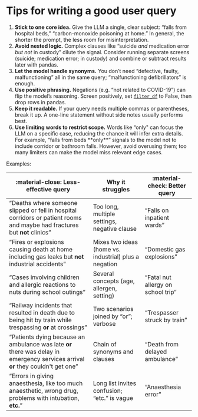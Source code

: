# Tips for writing a good user query

1. **Stick to one core idea.** Give the LLM a single, clear subject: “falls from hospital beds,” “carbon-monoxide poisoning at home.” In general, the shorter the prompt, the less room for misinterpretation.
2. **Avoid nested logic.** Complex clauses like “suicide *and* medication error *but not* in custody” dilute the signal. Consider running separate screens (suicide; medication error; in custody) and combine or subtract results later with pandas.
3. **Let the model handle synonyms.** You don’t need “defective, faulty, malfunctioning” all in the same query; “malfunctioning defibrillators” is enough.
4. **Use positive phrasing.** Negations (e.g. “not related to COVID-19”) can flip the model’s reasoning. Screen positively, set [`filter_df`](http://127.0.0.1:8000/pfd-toolkit/screener/options/#annotation-vs-filtering) to False, then drop rows in pandas.
5. **Keep it readable.** If your query needs multiple commas or parentheses, break it up. A one-line statement without side notes usually performs best.
6. **Use limiting words to restrict scope.** Words like “only" can focus the LLM on a specific case, reducing the chance it will infer extra details. For example, “falls from beds \*\*only\*\*” signals to the model not to include corridor or bathroom falls. However, avoid overusing them; too many limiters can make the model miss relevant edge cases.

Examples:

| :material-close: Less-effective query | Why it struggles | :material-check: Better query |
|---|---|---|
| “Deaths where someone slipped or fell in hospital corridors or patient rooms and maybe had fractures but **not** clinics” | Too long, multiple settings, negative clause | “Falls on inpatient wards” |
| “Fires or explosions causing death at home including gas leaks but **not** industrial accidents” | Mixes two ideas (home vs. industrial) plus a negation | “Domestic gas explosions” |
| “Cases involving children and allergic reactions to nuts during school outings” | Several concepts (age, allergen, setting) | “Fatal nut allergy on school trip” |
| “Railway incidents that resulted in death due to being hit by train while trespassing **or** at crossings” | Two scenarios joined by “or”; verbose | “Trespasser struck by train” |
| “Patients dying because an ambulance was late **or** there was delay in emergency services arrival **or** they couldn't get one” | Chain of synonyms and clauses | “Death from delayed ambulance” |
| “Errors in giving anaesthesia, like too much anaesthetic, wrong drug, problems with intubation, **etc.**” | Long list invites confusion; “etc.” is vague | “Anaesthesia error” |
